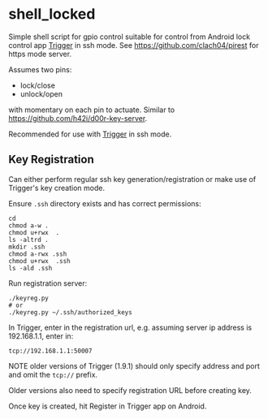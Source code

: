 # shell_locked

Simple shell script for gpio control suitable for control from Android lock control app [Trigger](https://github.com/mwarning/trigger) in ssh mode. See https://github.com/clach04/pirest for https mode server.

Assumes two pins:
* lock/close
* unlock/open

with momentary on each pin to actuate. Similar to https://github.com/h42i/d00r-key-server.

Recommended for use with [Trigger](https://github.com/mwarning/trigger) in ssh mode.

## Key Registration

Can either perform regular ssh key generation/registration or make use of Trigger's key creation mode.

Ensure `.ssh` directory exists and has correct permissions:

    cd
    chmod a-w .
    chmod u+rwx  .
    ls -altrd .
    mkdir .ssh
    chmod a-rwx .ssh
    chmod u+rwx  .ssh
    ls -ald .ssh

Run registration server:

    ./keyreg.py
    # or
    ./keyreg.py ~/.ssh/authorized_keys


In Trigger, enter in the registration url, e.g. assuming server ip address is 192.168.1.1, enter in:

    tcp://192.168.1.1:50007

NOTE older versions of Trigger (1.9.1) should only specify
address and port and omit the `tcp://` prefix.

Older versions also need to specify registration URL before creating key.

Once key is created, hit Register in Trigger app on Android.

